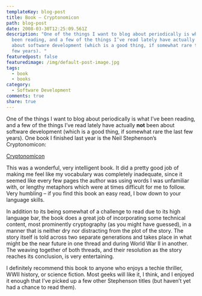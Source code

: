 ```yaml
---
templateKey: blog-post
title: Book – Cryptonomicon
path: blog-post
date: 2008-03-30T12:25:09.561Z
description: "One of the things I want to blog about periodically is what I’ve
  been reading, and a few of the things I’ve read lately have actually not been
  about software development (which is a good thing, if somewhat rare the last
  few years). "
featuredpost: false
featuredimage: /img/default-post-image.jpg
tags:
  - book
  - books
category:
  - Software Development
comments: true
share: true
---
```

<!--StartFragment-->

One of the things I want to blog about periodically is what I’ve been reading, and a few of the things I’ve read lately have actually **not** been about software development (which is a good thing, if somewhat rare the last few years). One book I finished last year is the Neil Stephenson’s Cryptonomicon:

[![](<>)Cryptonomicon](http://www.amazon.com/exec/obidos/ASIN/0060512806/aspalliancecom-20)

This was a wonderful, very intelligent book. It did a pretty good job of making me feel like my vocabulary was completely inadequate, since it seemed like every few pages the author was using words I was unfamiliar with, or lengthy metaphors which were at times difficult for me to follow. Very humbling – if you find this book an easy read, I bow down to your language skills.

In addition to its being somewhat of a challenge to read due to its high language bar, the book does a great job of incorporating some technical content, most prominently cryptography (as you might have guessed), in a manner that is neither dry nor distracting from the plot of the story. The story itself is told across two separate generations and takes place in what might be the near future in one thread and during World War II in another. The weaving together of both threads, and their resolution as the story reaches its conclusion, is very entertaining.

I definitely recommend this book to anyone who enjoys a techie thriller, WWII history, or science fiction. Most geeks will like it, I think, and I enjoyed it enough that I’ve picked up a few other Stephenson titles (but haven’t yet had a chance to read them).

<!--EndFragment-->